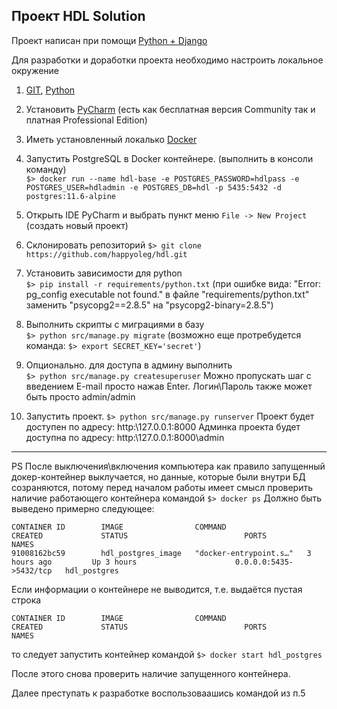 Проект HDL Solution
---

Проект написан при помощи [Python + Django][1]

Для разработки и доработки проекта необходимо настроить локальное окружение
1. [GIT][4], [Python][5]
2. Установить [PyCharm][2] (есть как бесплатная версия Community так и платная Professional Edition)
3. Иметь установленный локалько [Docker][3]
4. Запустить PostgreSQL в Docker контейнере. (выполнить в консоли команду)
<br>`$> docker run --name hdl-base -e POSTGRES_PASSWORD=hdlpass -e POSTGRES_USER=hdladmin -e POSTGRES_DB=hdl -p 5435:5432 -d postgres:11.6-alpine`

5. Открыть IDE PyCharm и выбрать пункт меню `File -> New Project` (создать новый проект)
6. Склонировать репозиторий `$> git clone https://github.com/happyoleg/hdl.git`
7. Установить зависимости для python
<br>`$> pip install -r requirements/python.txt` 
(при ошибке вида: "Error: pg_config executable not found." в файле "requirements/python.txt" заменить "psycopg2==2.8.5" на "psycopg2-binary=2.8.5")
8. Выполнить скрипты с миграциями в базу
<br>`$> python src/manage.py migrate` 
(возможно еще протребудется команда: `$> export SECRET_KEY='secret'`)
9. Опционально. для доступа в админу выполнить 
<br>`$> python src/manage.py createsuperuser`
Можно пропускать шаг с введением E-mail просто нажав Enter.
Логин\Пароль также может быть просто admin/admin
10. Запустить проект.
``$> python src/manage.py runserver``
Проект будет доступен по адресу: http:\\127.0.0.1:8000
Админка проекта будет доступна по адресу: http:\\127.0.0.1:8000\admin
 
  [1]: https://www.djangoproject.com
  [2]: https://www.jetbrains.com/ru-ru/pycharm/download/
  [3]: https://www.docker.com
  [4]: https://git-scm.com
  [5]: https://www.python.org

---
PS
После выключения\включения компьютера как правило запущенный докер-контейнер выклучается,
но данные, которые были внутри БД созраняются, потому перед началом работы имеет смысл
проверить наличие работающего контейнера командой
``$> docker ps``
Должно быть выведено примерно следующее:
```
CONTAINER ID        IMAGE                COMMAND                  CREATED             STATUS                          PORTS                    NAMES
91008162bc59        hdl_postgres_image   "docker-entrypoint.s…"   3 hours ago         Up 3 hours                      0.0.0.0:5435->5432/tcp   hdl_postgres
```
Если информации о контейнере не выводится, т.е. выдаётся пустая строка

```
CONTAINER ID        IMAGE                COMMAND                  CREATED             STATUS                          PORTS                    NAMES
```
то следует запустить контейнер командой
``$> docker start hdl_postgres``

После этого снова проверить наличие запущенного контейнера.

Далее преступать к разработке воспользоваашись командой из п.5

